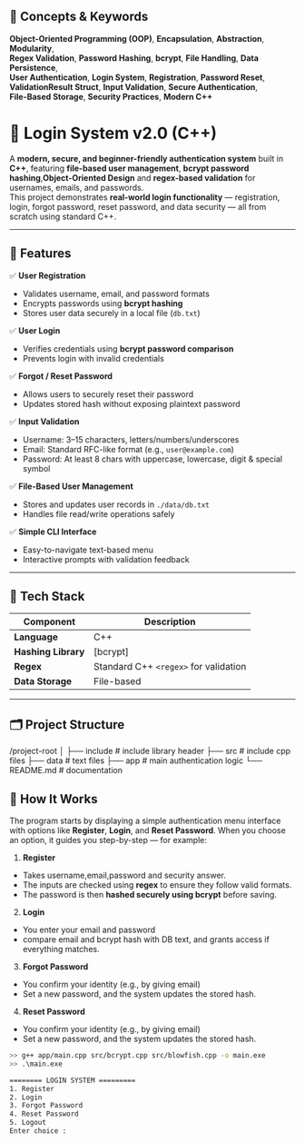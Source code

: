 ## 🧠 Concepts & Keywords

**Object-Oriented Programming (OOP)**, **Encapsulation**, **Abstraction**, **Modularity**,  
**Regex Validation**, **Password Hashing**, **bcrypt**, **File Handling**, **Data Persistence**,  
**User Authentication**, **Login System**, **Registration**, **Password Reset**,  
**ValidationResult Struct**, **Input Validation**, **Secure Authentication**,  
**File-Based Storage**, **Security Practices**, **Modern C++**



# 🔐 Login System v2.0 (C++)

A **modern, secure, and beginner-friendly authentication system** built in **C++**, featuring **file-based user management**, **bcrypt password hashing**,**Object-Oriented Design** and **regex-based validation** for usernames, emails, and passwords.  
This project demonstrates **real-world login functionality** — registration, login, forgot password, reset password, and data security — all from scratch using standard C++.

---

## 🚀 Features

✅ **User Registration**  
- Validates username, email, and password formats  
- Encrypts passwords using **bcrypt hashing**  
- Stores user data securely in a local file (`db.txt`)

✅ **User Login**  
- Verifies credentials using **bcrypt password comparison**  
- Prevents login with invalid credentials

✅ **Forgot / Reset Password**  
- Allows users to securely reset their password  
- Updates stored hash without exposing plaintext password

✅ **Input Validation**  
- Username: 3–15 characters, letters/numbers/underscores  
- Email: Standard RFC-like format (e.g., `user@example.com`)  
- Password: At least 8 chars with uppercase, lowercase, digit & special symbol  

✅ **File-Based User Management**  
- Stores and updates user records in `./data/db.txt`  
- Handles file read/write operations safely

✅ **Simple CLI Interface**  
- Easy-to-navigate text-based menu  
- Interactive prompts with validation feedback

---

## 🧠 Tech Stack
| **Component**        | **Description**                                    |
|-----------------------|---------------------------------------------------|
| **Language**          | C++                                               |
| **Hashing Library**   | [bcrypt]                                          |
| **Regex**             | Standard C++ `<regex>` for validation             |
| **Data Storage**      | File-based                                        |


---

## 🗂️ Project Structure

/project-root
│
├── include                 # include library header
├── src                     # include cpp files
├── data                    # text files
├── app                     # main authentication logic
└── README.md               # documentation

## 🧩 How It Works
The program starts by displaying a simple authentication menu interface with options like **Register**, **Login**, and **Reset Password**. 
When you choose an option, it guides you step-by-step — for example:

1. **Register** 
- Takes username,email,password and security answer.
- The inputs are checked using **regex** to ensure they follow valid formats. 
- The password is then **hashed securely using bcrypt** before saving.

2. **Login**
- You enter your email and password
- compare email and bcrypt hash with DB text, and grants access if everything matches.

3. **Forgot Password**
- You confirm your identity (e.g., by giving email)
- Set a new password, and the system updates the stored hash.

4. **Reset Password**
- You confirm your identity (e.g., by giving email)
- Set a new password, and the system updates the stored hash.

```bash
>> g++ app/main.cpp src/bcrypt.cpp src/blowfish.cpp -o main.exe
>> .\main.exe

======== LOGIN SYSTEM =========
1. Register
2. Login
3. Forgot Password
4. Reset Password
5. Logout
Enter choice :


```

